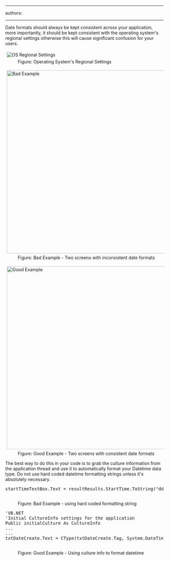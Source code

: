 

---
authors:

---




<span class='intro'> <p>Date formats should always be kept consistent across your application, more importantly, 
                    it should be kept consistent with the operating system's regional settings otherwise 
                    this will cause significant confusion for your users.</p> </span>

<dl class="image"><dt> 
      <img alt="OS Regional Settings" src="http&#58;//www.ssw.com.au/ssw/Standards/Rules/Images/BetterInterface_RegionalSettings.jpg" style="margin&#58;5px;" />
   </dt><dd> Figure&#58; Operating System's Regional Settings </dd></dl><dl class="badImage"><dt> 
      <img alt="Bad Example" src="http&#58;//www.ssw.com.au/ssw/Standards/Rules/Images/BadExampleDP.gif" style="margin&#58;5px;width&#58;582px;" />
   </dt><dd> Figure&#58; Bad Example - Two screens with inconsistent date formats</dd></dl><dl class="goodImage"><dt> 
      <img alt="Good Example" src="http&#58;//www.ssw.com.au/ssw/Standards/Rules/Images/GoodExampleDP.gif" style="margin&#58;5px;width&#58;582px;" />
   </dt><dd> Figure&#58; Good Example - Two screens with consistent date formats</dd></dl><p> The best way to do this in your code is to grab the culture information from the application thread and use it to automatically format your Datetime data type. Do not use hard coded datetime formatting strings unless it's absolutely necessary. </p><dl class="badCode"><dt><pre>startTimeTextBox.Text = resultResults.StartTime.ToString(&quot;dd/MM/yyyy hh&#58;mm&#58;ss&quot;);
                    </pre></dt><dd>Figure&#58; Bad Example - using hard coded formatting string</dd></dl><dl class="goodCode"><dt><pre>'VB.NET
'Initial CultureInfo settings for the application
Public initialCulture As CultureInfo
...
...
txtDateCreate.Text = CType(txtDateCreate.Tag, System.DateTime).ToString(initialCulture.DateTimeFormat)
                    </pre></dt><dd>Figure&#58; Good Example - Using culture info to format datetime</dd></dl>


